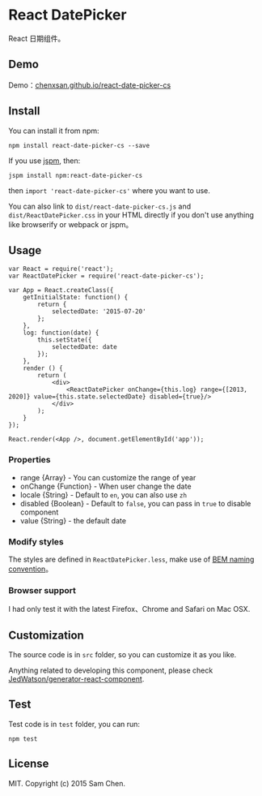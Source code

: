 # React DatePicker

React 日期组件。

## Demo

Demo：[chenxsan.github.io/react-date-picker-cs](http://chenxsan.github.io/react-date-picker-cs/)

## Install

You can install it from npm:

```
npm install react-date-picker-cs --save
```

If you use [jspm](https://github.com/jspm/jspm-cli), then:

```
jspm install npm:react-date-picker-cs
```
then `import 'react-date-picker-cs'` where you want to use.

You can also link to `dist/react-date-picker-cs.js` and `dist/ReactDatePicker.css` in your HTML directly if you don't use anything like browserify or webpack or jspm。

## Usage

```
var React = require('react');
var ReactDatePicker = require('react-date-picker-cs');

var App = React.createClass({
	getInitialState: function() {
		return {
			selectedDate: '2015-07-20'
		};
	},
	log: function(date) {
		this.setState({
			selectedDate: date
		});
	},
	render () {
		return (
			<div>
				<ReactDatePicker onChange={this.log} range={[2013, 2020]} value={this.state.selectedDate} disabled={true}/>
			</div>
		);
	}
});

React.render(<App />, document.getElementById('app'));
```

### Properties

* range {Array} - You can customize the range of year
* onChange {Function} - When user change the date
* locale {String} - Default to `en`, you can also use `zh`
* disabled {Boolean} - Default to `false`, you can pass in `true` to disable component
* value {String} - the default date

### Modify styles

The styles are defined in `ReactDatePicker.less`, make use of [BEM naming convention](https://en.bem.info/method/definitions/)。

### Browser support

I had only test it with the latest Firefox、Chrome and Safari on Mac OSX.

## Customization

The source code is in `src` folder, so you can customize it as you like.

Anything related to developing this component, please check [JedWatson/generator-react-component](https://github.com/JedWatson/generator-react-component).

## Test

Test code is in `test` folder, you can run:

```
npm test
```

## License

MIT. Copyright (c) 2015 Sam Chen.
